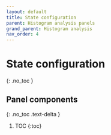 ```yaml
---
layout: default
title: State configuration
parent: Histogram analysis panels
grand_parent: Histogram analysis
nav_order: 4
---
```


# State configuration
{: .no_toc }

## Panel components
{: .no_toc .text-delta }

1. TOC
{:toc}



